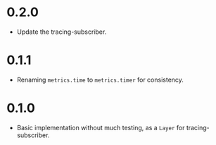 # 0.2.0

* Update the tracing-subscriber.

# 0.1.1

* Renaming `metrics.time` to `metrics.timer` for consistency.

# 0.1.0

* Basic implementation without much testing, as a `Layer` for
  tracing-subscriber.
